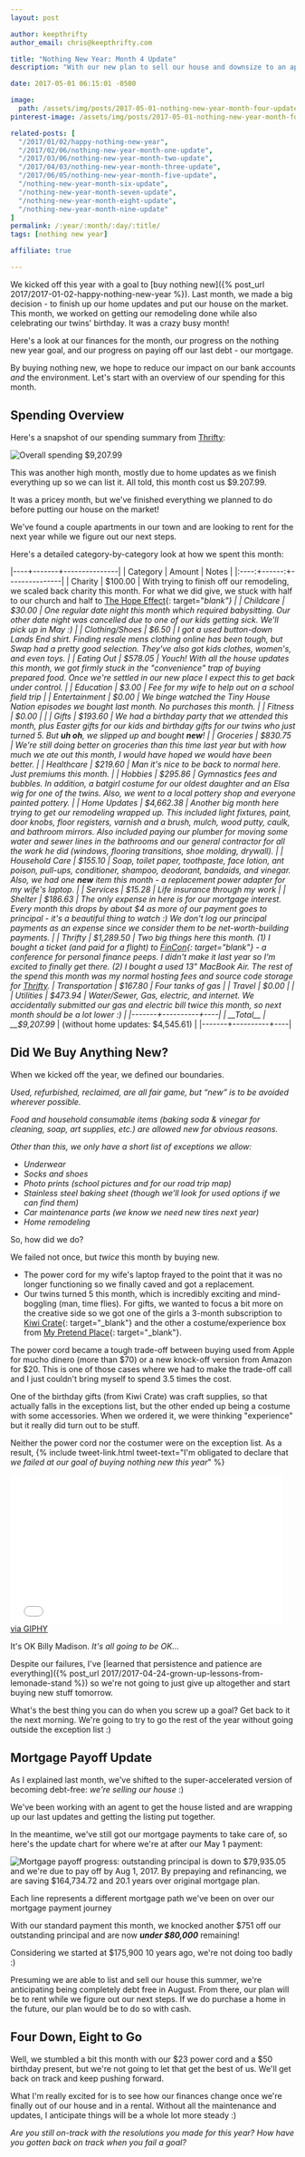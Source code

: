 ```yaml
---
layout: post

author: keepthrifty
author_email: chris@keepthrifty.com

title: "Nothing New Year: Month 4 Update"
description: "With our new plan to sell our house and downsize to an apartment, we still had a big spending month - getting our home updates close to finished."

date: 2017-05-01 06:15:01 -0500

image:
  path: /assets/img/posts/2017-05-01-nothing-new-year-month-four-update/facepalm.jpg
pinterest-image: /assets/img/posts/2017-05-01-nothing-new-year-month-four-update/nny-month-4-update

related-posts: [
  "/2017/01/02/happy-nothing-new-year",
  "/2017/02/06/nothing-new-year-month-one-update",
  "/2017/03/06/nothing-new-year-month-two-update",
  "/2017/04/03/nothing-new-year-month-three-update",
  "/2017/06/05/nothing-new-year-month-five-update",
  "/nothing-new-year-month-six-update",
  "/nothing-new-year-month-seven-update",
  "/nothing-new-year-month-eight-update",
  "/nothing-new-year-month-nine-update"
]
permalink: /:year/:month/:day/:title/
tags: [nothing new year]

affiliate: true

---
```


We kicked off this year with a goal to [buy nothing new]({% post_url 2017/2017-01-02-happy-nothing-new-year %}). Last month, we made a big decision - to finish up our home updates and put our house on the market. This month, we worked on getting our remodeling done while also celebrating our twins' birthday. It was a crazy busy month!

Here's a look at our finances for the month, our progress on the nothing new year goal, and our progress on paying off our last debt - our mortgage.

By buying nothing new, we hope to reduce our impact on our bank accounts _and_ the environment. Let's start with an overview of our spending for this month.

## Spending Overview

Here's a snapshot of our spending summary from [Thrifty](https://thrifty.keepthrifty.com):

![Overall spending $9,207.99]({{site.url}}/assets/img/posts/2017-05-01-nothing-new-year-month-four-update/nny-month-four-spending.png)

This was another high month, mostly due to home updates as we finish everything up so we can list it. All told, this month cost us $9.207.99.

It was a pricey month, but we've finished everything we planned to do before putting our house on the market!

We've found a couple apartments in our town and are looking to rent for the next year while we figure out our next steps.

Here's a detailed category-by-category look at how we spent this month:

|----+-------+---------------|
| Category | Amount  | Notes |
|:----:+------:+---------------|
| Charity  | $100.00 | With trying to finish off our remodeling, we scaled back charity this month. For what we did give, we stuck with half to our church and half to [The Hope Effect](http://hopeeffect.com/){: target="_blank"} |
| Childcare  | $30.00 | One regular date night this month which required babysitting. Our other date night was cancelled due to one of our kids getting sick. We'll pick up in May :) |
| Clothing/Shoes | $6.50 | I got a used button-down Lands End shirt. Finding resale mens clothing online has been tough, but Swap had a pretty good selection. They've also got kids clothes, women's, and even toys. |
| Eating Out | $578.05 | Youch! With all the house updates this month, we got firmly stuck in the "convenience" trap of buying prepared food. Once we're settled in our new place I expect this to get back under control. |
| Education | $3.00 | Fee for my wife to help out on a school field trip |
| Entertainment | $0.00 | We binge watched the Tiny House Nation episodes we bought last month. No purchases this month. |
| Fitness | $0.00 | |
| Gifts | $193.60 | We had a birthday party that we attended this month, plus Easter gifts for our kids and birthday gifts for our twins who just turned 5. But __uh oh__, we slipped up and bought ___new___! |
| Groceries | $830.75 | We're still doing better on groceries than this time last year but with how much we ate out this month, I would have hoped we would have been better. |
| Healthcare | $219.60 | Man it's nice to be back to normal here. Just premiums this month. |
| Hobbies | $295.86 | Gymnastics fees and bubbles. In addition, a batgirl costume for our oldest daughter and an Elsa wig for one of the twins. Also, we went to a local pottery shop and everyone painted pottery. |
| Home Updates | $4,662.38 | Another big month here trying to get our remodeling wrapped up. This included light fixtures, paint, door knobs, floor registers, varnish and a brush, mulch, wood putty, caulk, and bathroom mirrors. Also included paying our plumber for moving some water and sewer lines in the bathrooms and our general contractor for all the work he did (windows, flooring transitions, shoe molding, drywall). |
| Household Care | $155.10 | Soap, toilet paper, toothpaste, face lotion, ant poison, pull-ups, conditioner, shampoo, deodorant, bandaids, and vinegar. Also, we had one ___new___ item this month - a replacement power adapter for my wife's laptop. |
| Services | $15.28 | Life insurance through my work |
| Shelter | $186.63 | The only expense in here is for our mortgage interest. Every month this drops by about $4 as more of our payment goes to principal - it's a beautiful thing to watch :) _We don't log our principal payments as an expense since we consider them to be net-worth-building payments._  |
| Thrifty | $1,289.50 | Two big things here this month. (1) I bought a ticket (and paid for a flight) to [FinCon](http://finconexpo.com){: target="_blank"} - a conference for personal finance peeps. I didn't make it last year so I'm excited to finally get there. (2) I bought a used 13" MacBook Air. The rest of the spend this month was my normal hosting fees and source code storage for [Thrifty](https://thrifty.keepthrifty.com).
| Transportation | $167.80 | Four tanks of gas |
| Travel | $0.00 | |
| Utilities | $473.94 | Water/Sewer, Gas, electric, and internet. We accidentally submitted our gas and electric bill twice this month, so next month should be a lot lower :) |
|-------+----------+----|
| __Total__ | __$9,207.99__ | (without home updates: $4,545.61)   |
|-------+----------+----|

## Did We Buy Anything New?

When we kicked off the year, we defined our boundaries.

_Used, refurbished, reclaimed, are all fair game, but “new” is to be avoided wherever possible._

_Food and household consumable items (baking soda & vinegar for cleaning, soap, art supplies, etc.) are allowed new for obvious reasons._

_Other than this, we only have a short list of exceptions we allow:_

- _Underwear_
- _Socks and shoes_
- _Photo prints (school pictures and for our road trip map)_
- _Stainless steel baking sheet (though we’ll look for used options if we can find them)_
- _Car maintenance parts (we know we need new tires next year)_
- _Home remodeling_

So, how did we do?

We failed not once, but _twice_ this month by buying new.

- The power cord for my wife's laptop frayed to the point that it was no longer functioning so we finally caved and got a replacement.
- Our twins turned 5 this month, which is incredibly exciting and mind-boggling (man, time flies). For gifts, we wanted to focus a bit more on the creative side so we got one of the girls a 3-month subscription to [Kiwi Crate](https://www.kiwico.com/){: target="_blank"} and the other a costume/experience box from [My Pretend Place](https://mypretendplace.com/){: target="_blank"}.

The power cord became a tough trade-off between buying used from Apple for mucho dinero (more than $70) or a new knock-off version from Amazon for $20. This is one of those cases where we had to make the trade-off call and I just couldn't bring myself to spend 3.5 times the cost.

One of the birthday gifts (from Kiwi Crate) was craft supplies, so that actually falls in the exceptions list, but the other ended up being a costume with some accessories. When we ordered it, we were thinking "experience" but it really did turn out to be stuff.

Neither the power cord nor the costumer were on the exception list. As a result, {% include tweet-link.html tweet-text="I'm obligated to declare that _we failed at our goal of buying nothing new this year_" %}

<div class="video-container">
<iframe src="//giphy.com/embed/12ZxlKxt70vP1e?html5=true" width="480" height="263.56363636363636" frameBorder="0" class="giphy-embed" allowFullScreen></iframe>
</div>

<div class="image-caption">
  <a href="https://giphy.com/gifs/i-hate-you-blew-it-ruined-12ZxlKxt70vP1e">via GIPHY</a>
</div>

It's OK Billy Madison. _It's all going to be OK..._

Despite our failures, I've [learned that persistence and patience are everything]({% post_url 2017/2017-04-24-grown-up-lessons-from-lemonade-stand %}) so we're not going to just give up altogether and start buying new stuff tomorrow.

What's the best thing you can do when you screw up a goal? Get back to it the next morning. We're going to try to go the rest of the year without going outside the exception list :)

## Mortgage Payoff Update

As I explained last month, we've shifted to the super-accelerated version of becoming debt-free: _we're selling our house_ :)

We've been working with an agent to get the house listed and are wrapping up our last updates and getting the listing put together.

In the meantime, we've still got our mortgage payments to take care of, so here's the update chart for where we're at after our May 1 payment:

![Mortgage payoff progress: outstanding principal is down to $79,935.05 and we're due to pay off by Aug 1, 2017. By prepaying and refinancing, we are saving $164,734.72 and 20.1 years over original mortgage plan.]({{site.url}}/assets/img/mortgage-payoff/Mortgage-Payoff-May-2017.png)

<div class="image-caption">Each line represents a different mortgage path we've been on over our mortgage payment journey</div>

With our standard payment this month, we knocked another $751 off our outstanding principal and are now ___under $80,000___ remaining!

Considering we started at $175,900 10 years ago, we're not doing too badly :)

Presuming we are able to list and sell our house this summer, we're anticipating being completely debt free in August. From there, our plan will be to rent while we figure out our next steps. If we do purchase a home in the future, our plan would be to do so with cash.

## Four Down, Eight to Go

Well, we stumbled a bit this month with our $23 power cord and a $50 birthday present, but we're not going to let that get the best of us. We'll get back on track and keep pushing forward.

What I'm really excited for is to see how our finances change once we're finally out of our house and in a rental. Without all the maintenance and updates, I anticipate things will be a whole lot more steady :)



_Are you still on-track with the resolutions you made for this year? How have you gotten back on track when you fail a goal?_
